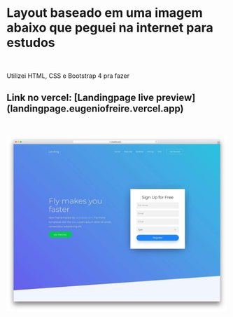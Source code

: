 # Layout baseado em uma imagem abaixo que peguei na internet para estudos

<br>
<p>Utilizei HTML, CSS e Bootstrap 4 pra fazer</p>
<h2>Link no vercel: [Landingpage live preview](landingpage.eugeniofreire.vercel.app)</h2>
<br>

![](https://raw.githubusercontent.com/eugeniocarvalho/site-landingpage/master/landing-fast-free-html-landing-page-site-template.jpg?token=AMXQ544BGUB6K4AS3K6CZ3K7WZ2OI)
